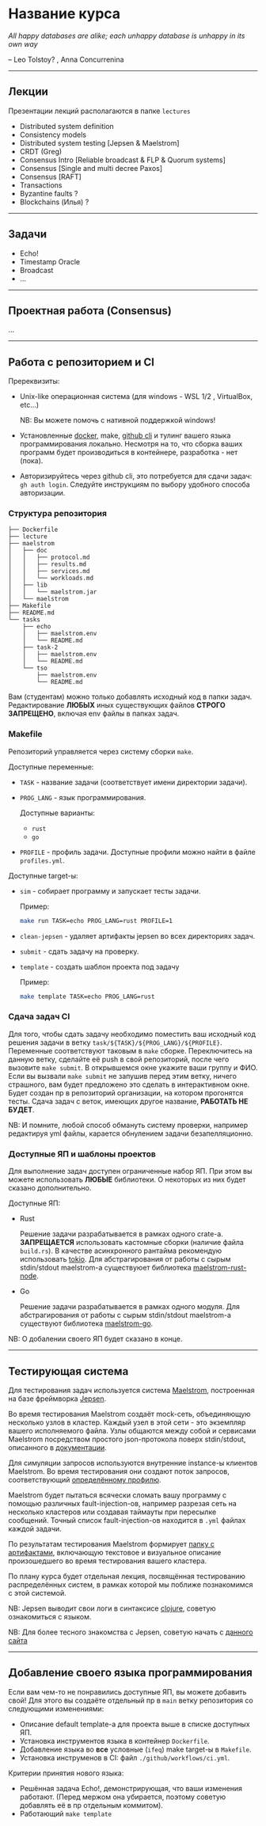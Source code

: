 # Название курса

_All happy databases are alike; each unhappy database is unhappy in its own way_

– Leo Tolstoy? , Anna Concurrenina

---

## Лекции

Презентации лекций располагаются в папке `lectures`

- Distributed system definition
- Consistency models
- Distributed system testing [Jepsen & Maelstrom]
- CRDT (Greg)
- Consensus Intro [Reliable broadcast & FLP & Quorum systems]
- Consensus [Single and multi decree Paxos]
- Consensus [RAFT]
- Transactions
- Byzantine faults ?
- Blockchains (Илья) ?

---

## Задачи

- Echo!
- Timestamp Oracle
- Broadcast
- ...

---

## Проектная работа (Consensus)

...

---

## Работа с репозиторием и CI

Пререквизиты:

- Unix-like операционная система (для windows - WSL 1/2 , VirtualBox, etc...)

  NB: Вы можете помочь с нативной поддержкой windows!

- Установленные [docker](https://docs.docker.com/engine/install/), make, [github cli](https://cli.github.com) и тулинг вашего языка программирования локально.
  Несмотря на то, что сборка ваших программ будет производиться в контейнере, разработка - нет (пока).

- Авторизируйтесь через github cli, это потребуется для сдачи задач: `gh auth login`. Следуйте инструкциям по выбору удобного способа авторизации.

### Структура репозитория

```
├── Dockerfile
├── lecture
├── maelstrom
│   ├── doc
│   │   ├── protocol.md
│   │   ├── results.md
│   │   ├── services.md
│   │   └── workloads.md
│   ├── lib
│   │   └── maelstrom.jar
│   └── maelstrom
├── Makefile
├── README.md
└── tasks
    ├── echo
    │   ├── maelstrom.env
    │   └── README.md
    ├── task-2
    │   ├── maelstrom.env
    │   └── README.md
    └── tso
        ├── maelstrom.env
        └── README.md
```

Вам (студентам) можно только добавлять исходный код в папки задач. Редактирование **ЛЮБЫХ** иных существующих файлов **СТРОГО ЗАПРЕЩЕНО**, включая env файлы в папках задач.

### Makefile

Репозиторий управляется через систему сборки `make`.

Доступные переменные:

- `TASK` - название задачи (соответствует имени директории задачи).
- `PROG_LANG` - язык программирования.

  Доступные варианты:
  - `rust`
  - `go`

- `PROFILE` - профиль задачи. Доступные профили можно найти в файле `profiles.yml`.

Доступные target-ы:

- `sim` - собирает программу и запускает тесты задачи.

  Пример:

  ```sh
  make run TASK=echo PROG_LANG=rust PROFILE=1
  ```

- `clean-jepsen` - удаляет артифакты jepsen во всех директориях задач.

- `submit` - сдать задачу на проверку.

- `template` - создать шаблон проекта под задачу

  Пример:

  ```sh
  make template TASK=echo PROG_LANG=rust
  ```

### Сдача задач CI

Для того, чтобы сдать задачу необходимо поместить ваш исходный код решения задачи в ветку `task/${TASK}/${PROG_LANG}/${PROFILE}`. Переменные соответствуют таковым в `make` сборке. Переключитесь на данную ветку, сделайте её push в свой репозиторий, после чего вызовите `make submit`. В открывшемся окне укажите ваши группу и ФИО. Если вы вызвали `make submit` не запушив перед этим ветку, ничего страшного, вам будет предложено это сделать в интерактивном окне. Будет создан пр в репозиторий организации, на котором прогонятся тесты.
Сдача задач с веток, имеющих другое название, **РАБОТАТЬ НЕ БУДЕТ**.

NB: И помните, любой способ обмануть систему проверки, например редактируя yml файлы, карается обнулением задачи безапелляционно.

### Доступные ЯП и шаблоны проектов

Для выполнение задач доступен ограниченные набор ЯП. При этом вы можете использовать **ЛЮБЫЕ** библиотеки. О некоторых из них будет сказано дополнительно.

Доступные ЯП:

- Rust

  Решение задачи разрабатывается в рамках одного crate-а.
  **ЗАПРЕЩАЕТСЯ** использовать кастомные сборки (наличие файла `build.rs`). В качестве асинхронного рантайма рекомендую использовать [tokio](https://tokio.rs). Для абстрагирования от работы с сырым stdin/stdout maelstrom-а существуюет библиотека [maelstrom-rust-node](https://github.com/sitano/maelstrom-rust-node?tab=readme-ov-file).

- Go

  Решение задачи разрабатывается в рамках одного модуля. Для абстрагирования от работы с сырым stdin/stdout maelstrom-а существуют библиотека [maelstrom-go](https://pkg.go.dev/github.com/jepsen-io/maelstrom/demo/go).

NB: О добалении своего ЯП будет сказано в конце.

---

## Теcтирующая система

Для тестирования задач используется система [Maelstrom](https://github.com/jepsen-io/maelstrom), построенная на базе фреймворка [Jepsen](https://github.com/jepsen-io/jepsen).

Во время тестирования Maelstrom создаёт mock-сеть, объединяющую несколько узлов в кластер. Каждый узел в этой сети - это экземпляр вашего исполняемого файла. Узлы общаются между собой и сервиcами Maelstrom посредством простого json-протокола поверх stdin/stdout, описанного в [документации](./maelstrom/doc/protocol.md).

Для симуляции запросов используются внутренние instance-ы клиентов Maelstrom. Во время тестирования они создают поток запросов, соответствующий [определённому профилю](./maelstrom/doc/workloads.md).

Maelstrom будет пытаться всячески сломать вашу программу с помощью различных fault-injection-ов, например разрезая сеть на несколько кластеров или создавая таймауты при пересылке сообщений. Точный список fault-injection-ов находится в `.yml` файлах каждой задачи.

По результатам тестирования Maelstrom формирует [папку с артифактами](./maelstrom/doc/results.md), включающую текстовое и визуальное описание произошедшего во время тестирования вашего кластера.

По плану курса будет отдельная лекция, посвящённая тестированию распределённых систем, в рамках которой мы поближе познакомимся с этой системой.

NB: Jepsen выводит свои логи в синтаксисе [clojure](https://clojure.org/reference/reader), советую ознакомиться с языком.

NB: Для более тесного знакомства c Jepsen, советую начать с [данного сайта](https://jepsen.io)

---

## Добавление своего языка программирования

Если вам чем-то не понравились доступные ЯП, вы можете добавить свой!
Для этого вы создаёте отдельный пр в `main` ветку репозитория со следующими изменениями:

- Описание default template-а для проекта выше в списке доступных ЯП.
- Установка инструментов языка в контейнер `Dockerfile`.
- Добавление языка во **все** условные (`ifeq`) make target-ы в `Makefile`.
- Установка инструменов в CI: файл `./github/workflows/сi.yml`.

Критерии принятия нового языка:

- Решённая задача Echo!, демонстрирующая, что ваши изменения работают. (Перед мержом она убирается, поэтому советую добавлять её в пр отдельным коммитом).
- Работающий `make template`
